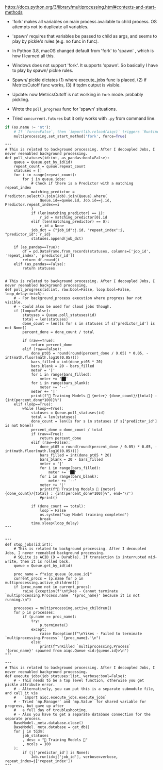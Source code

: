 https://docs.python.org/3/library/multiprocessing.html#contexts-and-start-methods
- 'fork' makes all variables on main process available to child process. OS attempts not to duplicate all variables.
- 'spawn' requires that variables be passed to child as args, and seems to play by pickle's rules (e.g. no func in func).

- In Python 3.8, macOS changed default from 'fork' to 'spawn' , which is how I learned all this.
- Windows does not support 'fork'. It supports 'spawn'. So basically I have to play by spawn/ pickle rules.
- Spawn/ pickle dictates (1) where execute_jobs func is placed, (2) if MetricsCutoff func works, (3) if tqdm output is visible.
- Update: now MetricsCutoff is not working in `fork` mode. probably pickling.
- Wrote the `poll_progress` func for 'spawn' situations.
- Tried `concurrent.futures` but it only works with `.py` from command line.

```python
if (os.name != 'nt'):
	# If `force=False`, then `importlib.reload(aiqc)` triggers `RuntimeError: context already set`.
	multiprocessing.set_start_method('fork', force=True)
```

	"""
	# This is related to background processing. After I decoupled Jobs, I never reenabled background processing.
	def poll_statuses(id:int, as_pandas:bool=False):
		queue = Queue.get_by_id(id)
		repeat_count = queue.repeat_count
		statuses = []
		for i in range(repeat_count):
			for j in queue.jobs:
				# Check if there is a Predictor with a matching repeat_index
				matching_predictor = Predictor.select().join(Job).join(Queue).where(
					Queue.id==queue.id, Job.id==j.id, Predictor.repeat_index==i
				)
				if (len(matching_predictor) == 1):
					r_id = matching_predictor[0].id
				elif (len(matching_predictor) == 0):
					r_id = None
				job_dct = {"job_id":j.id, "repeat_index":i, "predictor_id": r_id}
				statuses.append(job_dct)

		if (as_pandas==True):
			df = pd.DataFrame.from_records(statuses, columns=['job_id', 'repeat_index', 'predictor_id'])
			return df.round()
		elif (as_pandas==False):
			return statuses

	
	# This is related to background processing. After I decoupled Jobs, I never reenabled background processing.
	def poll_progress(id:int, raw:bool=False, loop:bool=False, loop_delay:int=3):
		# - For background_process execution where progress bar not visible.
		# - Could also be used for cloud jobs though.
		if (loop==False):
			statuses = Queue.poll_statuses(id)
			total = len(statuses)
			done_count = len([s for s in statuses if s['predictor_id'] is not None]) 
			percent_done = done_count / total

			if (raw==True):
				return percent_done
			elif (raw==False):
				done_pt05 = round(round(percent_done / 0.05) * 0.05, -int(math.floor(math.log10(0.05))))
				bars_filled = int(done_pt05 * 20)
				bars_blank = 20 - bars_filled
				meter = '|'
				for i in range(bars_filled):
					meter += '██'
				for i in range(bars_blank):
					meter += '--'
				meter += '|'
				print(f"🔮 Training Models 🔮 {meter} {done_count}/{total} : {int(percent_done*100)}%")
		elif (loop==True):
			while (loop==True):
				statuses = Queue.poll_statuses(id)
				total = len(statuses)
				done_count = len([s for s in statuses if s['predictor_id'] is not None]) 
				percent_done = done_count / total
				if (raw==True):
					return percent_done
				elif (raw==False):
					done_pt05 = round(round(percent_done / 0.05) * 0.05, -int(math.floor(math.log10(0.05))))
					bars_filled = int(done_pt05 * 20)
					bars_blank = 20 - bars_filled
					meter = '|'
					for i in range(bars_filled):
						meter += '██'
					for i in range(bars_blank):
						meter += '--'
					meter += '|'
					print(f"🔮 Training Models 🔮 {meter} {done_count}/{total} : {int(percent_done*100)}%", end='\r')
					#print()

				if (done_count == total):
					loop = False
					os.system("say Model training completed")
					break
				time.sleep(loop_delay)
	"""


	"""
	def stop_jobs(id:int):
		# This is related to background processing. After I decoupled Jobs, I never reenabled background processing.
		# SQLite is ACID (D = Durable). If transaction is interrupted mid-write, then it is rolled back.
		queue = Queue.get_by_id(id)
		
		proc_name = f"aiqc_queue_{queue.id}"
		current_procs = [p.name for p in multiprocessing.active_children()]
		if (proc_name not in current_procs):
			raise Exception(f"\nYikes - Cannot terminate `multiprocessing.Process.name` '{proc_name}' because it is not running.\n")

		processes = multiprocessing.active_children()
		for p in processes:
			if (p.name == proc_name):
				try:
					p.terminate()
				except:
					raise Exception(f"\nYikes - Failed to terminate `multiprocessing.Process` '{proc_name}.'\n")
				else:
					print(f"\nKilled `multiprocessing.Process` '{proc_name}' spawned from aiqc.Queue <id:{queue.id}>\n")
	"""

	"""
	# This is related to background processing. After I decoupled Jobs, I never reenabled background processing.
	def execute_jobs(job_statuses:list, verbose:bool=False):  
		# - This needs to be a top level function, otherwise you get pickle attribute error.
		# - Alternatively, you can put this is a separate submodule file, and call it via
		#   `import aiqc.execute_jobs.execute_jobs`
		# - Tried `mp.Manager` and `mp.Value` for shared variable for progress, but gave up after
		#   a full day of troubleshooting.
		# - Also you have to get a separate database connection for the separate process.
		BaseModel._meta.database.close()
		BaseModel._meta.database = get_db()
		for j in tqdm(
			job_statuses
			, desc = "🔮 Training Models 🔮"
			, ncols = 100
		):
			if (j['predictor_id'] is None):
				Job.run(id=j['job_id'], verbose=verbose, repeat_index=j['repeat_index'])
	"""